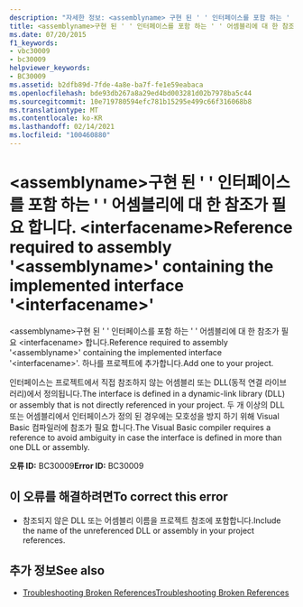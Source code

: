 ```yaml
---
description: "자세한 정보: <assemblyname> 구현 된 ' ' 인터페이스를 포함 하는 ' ' 어셈블리에 대 한 참조가 필요 합니다. <interfacename>"
title: <assemblyname>구현 된 ' ' 인터페이스를 포함 하는 ' ' 어셈블리에 대 한 참조가 필요 합니다. <interfacename>
ms.date: 07/20/2015
f1_keywords:
- vbc30009
- bc30009
helpviewer_keywords:
- BC30009
ms.assetid: b2dfb89d-7fde-4a8e-ba7f-fe1e59eabaca
ms.openlocfilehash: bde93db267a8a29ed4bd003281d02b7978ba5c44
ms.sourcegitcommit: 10e719780594efc781b15295e499c66f316068b8
ms.translationtype: MT
ms.contentlocale: ko-KR
ms.lasthandoff: 02/14/2021
ms.locfileid: "100460880"
---
```

# <a name="reference-required-to-assembly-assemblyname-containing-the-implemented-interface-interfacename"></a><span data-ttu-id="7ca6f-103">\<assemblyname>구현 된 ' ' 인터페이스를 포함 하는 ' ' 어셈블리에 대 한 참조가 필요 합니다. \<interfacename></span><span class="sxs-lookup"><span data-stu-id="7ca6f-103">Reference required to assembly '\<assemblyname>' containing the implemented interface '\<interfacename>'</span></span>

<span data-ttu-id="7ca6f-104">\<assemblyname>구현 된 ' ' 인터페이스를 포함 하는 ' ' 어셈블리에 대 한 참조가 필요 \<interfacename> 합니다.</span><span class="sxs-lookup"><span data-stu-id="7ca6f-104">Reference required to assembly '\<assemblyname>' containing the implemented interface '\<interfacename>'.</span></span> <span data-ttu-id="7ca6f-105">하나를 프로젝트에 추가합니다.</span><span class="sxs-lookup"><span data-stu-id="7ca6f-105">Add one to your project.</span></span>  
  
 <span data-ttu-id="7ca6f-106">인터페이스는 프로젝트에서 직접 참조하지 않는 어셈블리 또는 DLL(동적 연결 라이브러리)에서 정의됩니다.</span><span class="sxs-lookup"><span data-stu-id="7ca6f-106">The interface is defined in a dynamic-link library (DLL) or assembly that is not directly referenced in your project.</span></span> <span data-ttu-id="7ca6f-107">두 개 이상의 DLL 또는 어셈블리에서 인터페이스가 정의 된 경우에는 모호성을 방지 하기 위해 Visual Basic 컴파일러에 참조가 필요 합니다.</span><span class="sxs-lookup"><span data-stu-id="7ca6f-107">The Visual Basic compiler requires a reference to avoid ambiguity in case the interface is defined in more than one DLL or assembly.</span></span>  
  
 <span data-ttu-id="7ca6f-108">**오류 ID:** BC30009</span><span class="sxs-lookup"><span data-stu-id="7ca6f-108">**Error ID:** BC30009</span></span>  
  
## <a name="to-correct-this-error"></a><span data-ttu-id="7ca6f-109">이 오류를 해결하려면</span><span class="sxs-lookup"><span data-stu-id="7ca6f-109">To correct this error</span></span>  
  
- <span data-ttu-id="7ca6f-110">참조되지 않은 DLL 또는 어셈블리 이름을 프로젝트 참조에 포함합니다.</span><span class="sxs-lookup"><span data-stu-id="7ca6f-110">Include the name of the unreferenced DLL or assembly in your project references.</span></span>  
  
## <a name="see-also"></a><span data-ttu-id="7ca6f-111">추가 정보</span><span class="sxs-lookup"><span data-stu-id="7ca6f-111">See also</span></span>

- [<span data-ttu-id="7ca6f-112">Troubleshooting Broken References</span><span class="sxs-lookup"><span data-stu-id="7ca6f-112">Troubleshooting Broken References</span></span>](/visualstudio/ide/troubleshooting-broken-references)
